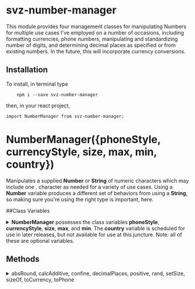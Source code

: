 # svz-number-manager

This module provides four management classes for manipulating Numbers for multiple use cases I've employed on a number of occasions, including formatting currencies, phone numbers, manipulating and standardizing number of digits, and determining decimal places as specified or from existing numbers. In the future, this will incorporate currency conversions.

## Installation
To install, in terminal type

```
	npm i --save svz-number-manager
```

then, in your react project,

```
import NumberManager from svz-number-manager;
```  


# NumberManager({phoneStyle, currencyStyle, size, max, min, country})
Manipulates a supplied <strong>Number</strong> or <strong>String</strong> of numeric characters which may include one . character as needed for a variety of use cases. Using a <strong>Number</strong> variable produces a different set of behaviors from using a <strong>String</strong>, so making sure you're using the right type is important, here.</summary>

##Class Variables
<details><summary><strong>NumberManager</strong> possesses the class variables <strong>phoneStyle</strong>, <strong>currencyStyle</strong>, <strong>size</strong>, <strong>max</strong>, and <strong>min</strong>. The <strong>country</strong> variable is scheduled for use in later releases, but not available for use at this juncture. Note: all of these are optional variables.</summary>
<p>

* **countries**
**READ-ONLY**
This is a list of the styling defaults for each country in a format shown here for the United States.
``
	US: {
		currency: {
			code: 'USD',
			format: "$*.##"
		},
		phone: "(###) ###-####"
	}
``

* **country**  
**Type: String**  
**Default:** US  
**Note:** This is more of a placeholder at the moment, as only US is implemented. Later, more will be added.
This value dictates the defaults for styling based on your country.

* **currencyStyle**  
**Type: String**  
**Default: this.countries[this.country].currency.format** || $\*:##  
This determines the default style for the **toCurrency** function.

* **max**  
**Type: Number**  
This determines the maximum numerical limit of the returned **Number** or **String**

* **min**  
**Type: Number**  
This determines the minimum numerical limit of the returned **Number** or **String**

* **num**  
**Type: Number** || **String**  
The default value used as a number. Automatically restricts by **min** and **max**, and applies **setSize** 

* **phoneStyle**  
**Type: String**  
**Default: this.countries[this.country].phone** || (###) ###-####  
This determines the default style for the **toPhone** function.

* **size**  
**Type: Number** || **String**  
**String:**
<details><summary><strong>Number</strong> Behavior</summary>
<p>

**set:** The number of decimal spaces or length of the number (depending on whether **String** or **Number** is used in the function).  
**get:**

</p>
</details>
<details><summary><strong>String</strong> Behavior</summary>
<p>

If a **.** character is found in the string, **size** is the number of decimal places in the **String** number. If no **.** character is found, **size** is the overall length of the **String**.
**Note:** Be conscious of this methodology, if you want to include a **.** character, but are not attempting to find the decimal places, you will have to set **size** using a **Number**, instead.

</p>
</details>

</p>	
</details>

## Methods

<details><summary>absRound, calcAdditive, confine, decimalPlaces, positive, rand, setSize, sizeOf, toCurrency, toPhone</summary>

### absRound(num, direction, size)
<details><summary></summary>
<p>

* **num**  
**Type: Number** || **String**  
**Default: this.num**  
The target of the function.  


</details>

### calcAdditive
<details><summary>A function to determine </summary>
<p>

* **num**  
**Type: Number** || **String**  
**Default: this.num**  
The target of the function.  

* ** **  
**Type:**  


</p>
</details>

### confine
<details><summary>A function to determine </summary>
<p>

* **num**  
**Type: Number** || **String**  
**Default: this.num**  
The target of the function.  

* ** **  
**Type:**  


</p>
</details>

### decimalPlaces
<details><summary>A function to determine </summary>
<p>

* **num**  
**Type: Number** || **String**  
**Default: this.num**  
The target of the function.  

* ** **  
**Type:**  


</p>
</details>

### positive
<details><summary>A function to determine </summary>
<p>

* **num**  
**Type: Number** || **String**  
**Default: this.num**  
The target of the function.  

* ** **  
**Type:**  


</p>
</details>

### rand
<details><summary>A function to determine </summary>
<p>

* ** **  
**Type:**  


</p>
</details>

### setSize
<details><summary>A function to determine </summary>
<p>

* **num**  
**Type: Number** || **String**  
**Default: this.num**  
The target of the function.  

* ** **  
**Type:**  


</p>
</details>

### sizeOf
<details><summary>A function to determine </summary>
<p>

* **num**  
**Type: Number** || **String**  
**Default: this.num**  
The target of the function.  

* ** **  
**Type:**  


</p>
</details>

### toCurrency
<details><summary>A function to determine </summary>
<p>

* **num**  
**Type: Number** || **String**  
**Default: this.num**  
The target of the function.  

* ** **  
**Type:**  


</p>
</details>

### toPhone(num, style)
<details><summary>Converts <strong>num</strong> to a phone number in a format dictated by <strong>style</strong></summary>
<p>

* **num**
**Type: Number**
The number being used as the target of the function

* **style**
**Type: String**
**Default:** **this.phoneStyle**
This dictates the formatting of the number, using **#** where the digits should be inserted.

</details>

</details>
